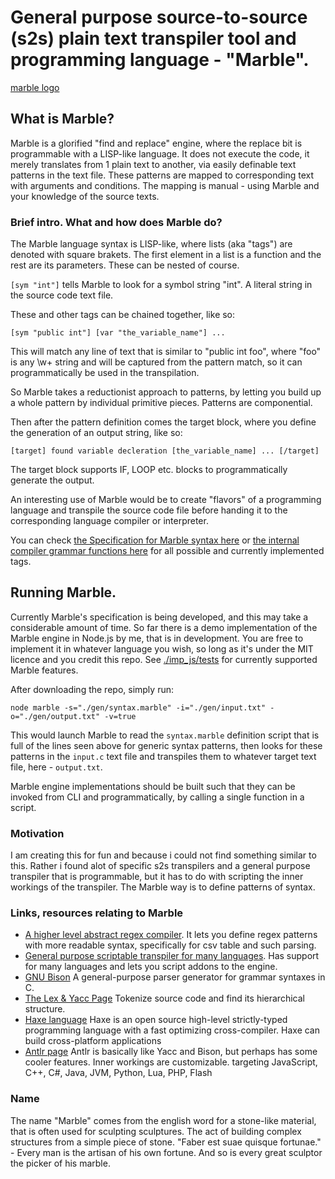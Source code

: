 # General purpose source-to-source (s2s) plain text transpiler tool and programming language - "Marble".

[marble logo](./media/Marble%20logo.png)

## What is Marble?
Marble is a glorified "find and replace" engine, where the replace bit is programmable with a LISP-like language. It does not execute the code, it merely translates from 1 plain text to another, via easily definable text patterns in the text file. These patterns are mapped to corresponding text with arguments and conditions. The mapping is manual - using Marble and your knowledge of the source texts.

### Brief intro. What and how does Marble do?

The Marble language syntax is LISP-like, where lists (aka "tags") are denoted with square brakets. The first element in a list is a function and the rest are its parameters. These can be nested of course.

``[sym "int"]`` tells Marble to look for a symbol string "int". A literal string in the source code text file.

These and other tags can be chained together, like so:

``[sym "public int"] [var "the_variable_name"] ...``

This will match any line of text that is similar to "public int foo", where "foo" is any \w+ string and will be captured from the pattern match, so it can programmatically be used in the transpilation.

So Marble takes a reductionist approach to patterns, by letting you build up a whole pattern by individual primitive pieces. Patterns are componential.

Then after the pattern definition comes the target block, where you define the generation of an output string, like so:

``[target] found variable decleration [the_variable_name] ... [/target]``

The target block supports IF, LOOP etc. blocks to programmatically generate the output.

An interesting use of Marble would be to create "flavors" of a programming language and transpile the source code file before handing it to the corresponding language compiler or interpreter.

You can check [the Specification for Marble syntax here](./specification.md) or [the internal compiler grammar functions here](./imp_js/grammar.js) for all possible and currently implemented tags.

## Running Marble.

Currently Marble's specification is being developed, and this may take a considerable amount of time. So far there is a demo implementation of the Marble engine in Node.js by me, that is in development. You are free to implement it in whatever language you wish, so long as it's under the MIT licence and you credit this repo. See [./imp_js/tests](./imp_js/tests) for currently supported Marble features.

After downloading the repo, simply run:

``node marble -s="./gen/syntax.marble" -i="./gen/input.txt" -o="./gen/output.txt" -v=true``

This would launch Marble to read the `syntax.marble` definition script that is full of the lines seen above for generic syntax patterns, then looks for these patterns in the `input.c` text file and transpiles them to whatever target text file, here - `output.txt`.

Marble engine implementations should be built such that they can be invoked from CLI and programmatically, by calling a single function in a script.

### Motivation

I am creating this for fun and because i could not find something similar to this. Rather i found alot of specific s2s transpilers and a general purpose transpiler that is programmable, but it has to do with scripting the inner workings of the transpiler. The Marble way is to define patterns of syntax.

### Links, resources relating to Marble

* [A higher level abstract regex compiler](https://github.com/Ruminat/Asq-Server). It lets you define regex patterns with more readable syntax, specifically for csv table and such parsing.
* [General purpose scriptable transpiler for many languages](https://awesomeopensource.com/project/jarble/transpiler). Has support for many languages and lets you script addons to the engine.
* [GNU Bison](https://www.gnu.org/software/bison/) A general-purpose parser generator for grammar syntaxes in C.
* [The Lex & Yacc Page](http://dinosaur.compilertools.net/) Tokenize source code and find its hierarchical structure.
* [Haxe language](https://haxe.org/) Haxe is an open source high-level strictly-typed programming language with a fast optimizing cross-compiler. Haxe can build cross-platform applications 
* [Antlr page](https://www.antlr.org/) Antlr is basically like Yacc and Bison, but perhaps has some cooler features. Inner workings are customizable. 
targeting JavaScript, C++, C#, Java, JVM, Python, Lua, PHP, Flash

### Name

The name "Marble" comes from the english word for a stone-like material, that is often used for sculpting sculptures. The act of building complex structures from a simple piece of stone. "Faber est suae quisque fortunae." - Every man is the artisan of his own fortune. And so is every great sculptor the picker of his marble.
